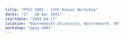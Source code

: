 ```yaml
---
title: "PPIG 2001 - 13th Annual Workshop"
dates: "17 - 20 Apr 2001"
startdate: "2001-04-17"
location: "Bournemouth University, Bournemouth, UK"
workshop: "ppig-2001"
---
```


